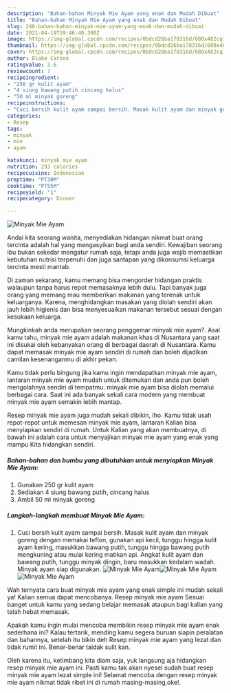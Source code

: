 ```yaml
---
description: "Bahan-bahan Minyak Mie Ayam yang enak dan Mudah Dibuat"
title: "Bahan-bahan Minyak Mie Ayam yang enak dan Mudah Dibuat"
slug: 248-bahan-bahan-minyak-mie-ayam-yang-enak-dan-mudah-dibuat
date: 2021-04-19T19:46:40.390Z
image: https://img-global.cpcdn.com/recipes/0bdcd26ba178316d/680x482cq70/minyak-mie-ayam-foto-resep-utama.jpg
thumbnail: https://img-global.cpcdn.com/recipes/0bdcd26ba178316d/680x482cq70/minyak-mie-ayam-foto-resep-utama.jpg
cover: https://img-global.cpcdn.com/recipes/0bdcd26ba178316d/680x482cq70/minyak-mie-ayam-foto-resep-utama.jpg
author: Blake Carson
ratingvalue: 3.6
reviewcount: 7
recipeingredient:
- "250 gr kulit ayam"
- "4 siung bawang putih cincang halus"
- "50 ml minyak goreng"
recipeinstructions:
- "Cuci bersih kulit ayam sampai bersih. Masak kulit ayam dan minyak goreng dengan memakai teflon, gunakan api kecil, tunggu hingga kulit ayam kering, masukkan bawang putih, tunggu hingga bawang putih mengkuning atau mulai kering matikan api. Angkat kulit ayam dan bawang putih, tunggu minyak dingin, baru masukkan kedalam wadah. Minyak ayam siap digunakan."
categories:
- Resep
tags:
- minyak
- mie
- ayam

katakunci: minyak mie ayam 
nutrition: 293 calories
recipecuisine: Indonesian
preptime: "PT30M"
cooktime: "PT55M"
recipeyield: "1"
recipecategory: Dinner

---
```



![Minyak Mie Ayam](https://img-global.cpcdn.com/recipes/0bdcd26ba178316d/680x482cq70/minyak-mie-ayam-foto-resep-utama.jpg)

Andai kita seorang wanita, menyediakan hidangan nikmat buat orang tercinta adalah hal yang mengasyikan bagi anda sendiri. Kewajiban seorang ibu bukan sekedar mengatur rumah saja, tetapi anda juga wajib memastikan kebutuhan nutrisi terpenuhi dan juga santapan yang dikonsumsi keluarga tercinta mesti mantab.

Di zaman  sekarang, kamu memang bisa mengorder hidangan praktis walaupun tanpa harus repot memasaknya lebih dulu. Tapi banyak juga orang yang memang mau memberikan makanan yang terenak untuk keluarganya. Karena, menghidangkan masakan yang diolah sendiri akan jauh lebih higienis dan bisa menyesuaikan makanan tersebut sesuai dengan kesukaan keluarga. 



Mungkinkah anda merupakan seorang penggemar minyak mie ayam?. Asal kamu tahu, minyak mie ayam adalah makanan khas di Nusantara yang saat ini disukai oleh kebanyakan orang di berbagai daerah di Nusantara. Kamu dapat memasak minyak mie ayam sendiri di rumah dan boleh dijadikan camilan kesenanganmu di akhir pekan.

Kamu tidak perlu bingung jika kamu ingin mendapatkan minyak mie ayam, lantaran minyak mie ayam mudah untuk ditemukan dan anda pun boleh mengolahnya sendiri di tempatmu. minyak mie ayam bisa diolah memalui berbagai cara. Saat ini ada banyak sekali cara modern yang membuat minyak mie ayam semakin lebih mantap.

Resep minyak mie ayam juga mudah sekali dibikin, lho. Kamu tidak usah repot-repot untuk memesan minyak mie ayam, lantaran Kalian bisa menyiapkan sendiri di rumah. Untuk Kalian yang akan membuatnya, di bawah ini adalah cara untuk menyajikan minyak mie ayam yang enak yang mampu Kita hidangkan sendiri.

<!--inarticleads1-->

##### Bahan-bahan dan bumbu yang dibutuhkan untuk menyiapkan Minyak Mie Ayam:

1. Gunakan 250 gr kulit ayam
1. Sediakan 4 siung bawang putih, cincang halus
1. Ambil 50 ml minyak goreng




<!--inarticleads2-->

##### Langkah-langkah membuat Minyak Mie Ayam:

1. Cuci bersih kulit ayam sampai bersih. Masak kulit ayam dan minyak goreng dengan memakai teflon, gunakan api kecil, tunggu hingga kulit ayam kering, masukkan bawang putih, tunggu hingga bawang putih mengkuning atau mulai kering matikan api. Angkat kulit ayam dan bawang putih, tunggu minyak dingin, baru masukkan kedalam wadah. Minyak ayam siap digunakan.
<img src="https://img-global.cpcdn.com/steps/b33714d3bb55a350/160x128cq70/minyak-mie-ayam-langkah-memasak-1-foto.jpg" alt="Minyak Mie Ayam"><img src="https://img-global.cpcdn.com/steps/f2e229555e66625c/160x128cq70/minyak-mie-ayam-langkah-memasak-1-foto.jpg" alt="Minyak Mie Ayam"><img src="https://img-global.cpcdn.com/steps/9a1c75e1bce5b44e/160x128cq70/minyak-mie-ayam-langkah-memasak-1-foto.jpg" alt="Minyak Mie Ayam">



Wah ternyata cara buat minyak mie ayam yang enak simple ini mudah sekali ya! Kalian semua dapat mencobanya. Resep minyak mie ayam Sesuai banget untuk kamu yang sedang belajar memasak ataupun bagi kalian yang telah hebat memasak.

Apakah kamu ingin mulai mencoba membikin resep minyak mie ayam enak sederhana ini? Kalau tertarik, mending kamu segera buruan siapin peralatan dan bahannya, setelah itu bikin deh Resep minyak mie ayam yang lezat dan tidak rumit ini. Benar-benar taidak sulit kan. 

Oleh karena itu, ketimbang kita diam saja, yuk langsung aja hidangkan resep minyak mie ayam ini. Pasti kamu tak akan nyesel sudah buat resep minyak mie ayam lezat simple ini! Selamat mencoba dengan resep minyak mie ayam nikmat tidak ribet ini di rumah masing-masing,oke!.


